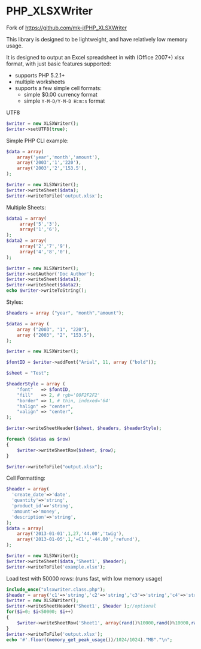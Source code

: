 PHP_XLSXWriter
==============

Fork of https://github.com/mk-j/PHP_XLSXWriter

This library is designed to be lightweight, and have relatively low memory usage.

It is designed to output an Excel spreadsheet in with (Office 2007+) xlsx format, with just basic features supported:
* supports PHP 5.2.1+
* multiple worksheets
* supports a few simple cell formats:
  * simple $0.00 currency format 
  * simple ``Y-M-D/Y-M-D H:m:s`` format

UTF8
```php
$writer = new XLSXWriter();
$writer->setUTF8(true);
```

Simple PHP CLI example:
```php
$data = array(
    array('year','month','amount'),
    array('2003','1','220'),
    array('2003','2','153.5'),
);

$writer = new XLSXWriter();
$writer->writeSheet($data);
$writer->writeToFile('output.xlsx');
```

Multiple Sheets:
```php
$data1 = array(  
     array('5','3'),
     array('1','6'),
);
$data2 = array(  
     array('2','7','9'),
     array('4','8','0'),
);

$writer = new XLSXWriter();
$writer->setAuthor('Doc Author');
$writer->writeSheet($data1);
$writer->writeSheet($data2);
echo $writer->writeToString();
```

Styles:
```php
$headers = array ("year", "month","amount");

$datas = array (
    array ("2003", "1", "220"),
    array ("2003", "2", "153.5"),
);

$writer = new XLSXWriter();

$fontID = $writer->addFont("Arial", 11, array ("bold"));

$sheet = "Test";

$headerStyle = array (
	"font"   => $fontID,
	"fill"   => 2, # rgb='00F2F2F2'
	"border" => 1, # thin, indexed='64'
	"halign" => "center",
	"valign" => "center",
);

$writer->writeSheetHeader($sheet, $headers, $headerStyle);

foreach ($datas as $row)
{
	$writer->writeSheetRow($sheet, $row);
}

$writer->writeToFile("output.xlsx");
```

Cell Formatting:
```php
$header = array(
  'create_date'=>'date',
  'quantity'=>'string',
  'product_id'=>'string',
  'amount'=>'money',
  'description'=>'string',
);
$data = array(
    array('2013-01-01',1,27,'44.00','twig'),
    array('2013-01-05',1,'=C1','-44.00','refund'),
);

$writer = new XLSXWriter();
$writer->writeSheet($data,'Sheet1', $header);
$writer->writeToFile('example.xlsx');
```

Load test with 50000 rows: (runs fast, with low memory usage)
```php
include_once("xlsxwriter.class.php");
$header = array('c1'=>'string','c2'=>'string','c3'=>'string','c4'=>'string');
$writer = new XLSXWriter();
$writer->writeSheetHeader('Sheet1', $header );//optional
for($i=0; $i<50000; $i++)
{
    $writer->writeSheetRow('Sheet1', array(rand()%10000,rand()%10000,rand()%10000,rand()%10000) );
}
$writer->writeToFile('output.xlsx');
echo '#'.floor((memory_get_peak_usage())/1024/1024)."MB"."\n";
```
